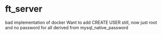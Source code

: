 # ft_server
bad implementation of docker
Want to add CREATE USER still, now just root and no password for all derived from mysql_native_password
